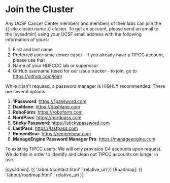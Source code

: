 # Join the Cluster

Any UCSF Cancer Center members and members of their labs can join the {{ site.cluster.name }} cluster.  To get an account, please send an email to the [sysadmin] using your UCSF email address with the following information of yours:

1. First and last name
2. Preferred username (lower case) - if you already have a TIPCC account, please use that
3. Name of your HDFCCC lab or supervisor
4. GitHub username (used for our issue tracker - to join, go to <https://github.com/join>)

While it isn't required, a password manager is HIGHLY recommended. There are several options.

1. **1Password**: https://1password.com
2. **Dashlane**: https://dashlane.com
3. **RoboForm**: https://roboform.com
4. **NordPass**: https://nordpass.com
5. **Sticky Password**: https://stickypassword.com
6. **LastPass**: https://lastpass.com
7. **RememBear**: https://remembear.com
8. **ManageEngine Password Manager Pro**: https://manageengine.com

To existing TIPCC users: We will only provision C4 accounts upon request. We do this in order to identify and clean out TIPCC accounts on longer in use.


[sysadmin]: {{ '/about/contact.html' | relative_url }}
[Roadmap]: {{ '/about/roadmap.html' | relative_url }}
